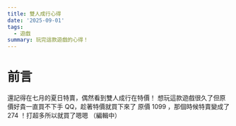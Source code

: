 ```yaml
---
title: 雙人成行心得
date: '2025-09-01'
tags:
  - 遊戲
summary: 玩完這款遊戲的心得！
---
```

# 前言
還記得在七月的夏日特賣，偶然看到雙人成行在特價！
想玩這款遊戲很久了但原價好貴一直買不下手 QQ，趁著特價就買下來了
原價 1099 ，那個時候特賣變成了 274 ！打超多所以就買了嗯嗯
（編輯中）